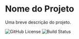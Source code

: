 # Nome do Projeto
Uma breve descrição do projeto.

![GitHub License](https://img.shields.io/badge/license-MIT-green)
![Build Status](https://img.shields.io/badge/build-passing-brightgreen)
